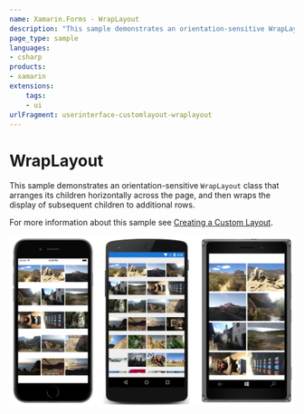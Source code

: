 ```yaml
---
name: Xamarin.Forms - WrapLayout
description: "This sample demonstrates an orientation-sensitive WrapLayout class that arranges its children horizontally across the page... (UI)"
page_type: sample
languages:
- csharp
products:
- xamarin
extensions:
    tags:
    - ui
urlFragment: userinterface-customlayout-wraplayout
---
```

# WrapLayout

This sample demonstrates an orientation-sensitive `WrapLayout` class that arranges its children horizontally across the page, and then wraps the display of subsequent children to additional rows.

For more information about this sample see [Creating a Custom Layout](https://docs.microsoft.com/xamarin/xamarin-forms/user-interface/layouts/custom).

![WrapLayout application screenshot](Screenshots/01All.png "WrapLayout application screenshot")
